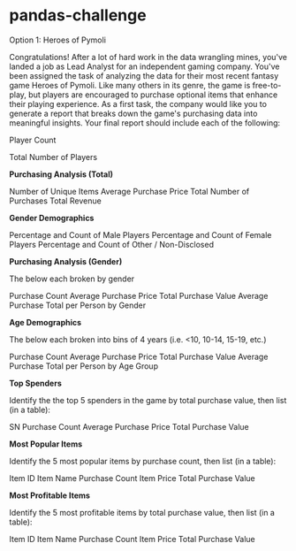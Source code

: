 # pandas-challenge

Option 1: Heroes of Pymoli

Congratulations! After a lot of hard work in the data wrangling mines, you've landed a job as Lead Analyst for an independent gaming company. You've been assigned the task of analyzing the data for their most recent fantasy game Heroes of Pymoli.
Like many others in its genre, the game is free-to-play, but players are encouraged to purchase optional items that enhance their playing experience. As a first task, the company would like you to generate a report that breaks down the game's purchasing data into meaningful insights.
Your final report should include each of the following:

Player Count

Total Number of Players

**Purchasing Analysis (Total)**

Number of Unique Items
Average Purchase Price
Total Number of Purchases
Total Revenue

**Gender Demographics**

Percentage and Count of Male Players
Percentage and Count of Female Players
Percentage and Count of Other / Non-Disclosed


**Purchasing Analysis (Gender)**

The below each broken by gender

Purchase Count
Average Purchase Price
Total Purchase Value
Average Purchase Total per Person by Gender

**Age Demographics**

The below each broken into bins of 4 years (i.e. <10, 10-14, 15-19, etc.)

Purchase Count
Average Purchase Price
Total Purchase Value
Average Purchase Total per Person by Age Group

**Top Spenders**

Identify the the top 5 spenders in the game by total purchase value, then list (in a table):

SN
Purchase Count
Average Purchase Price
Total Purchase Value

**Most Popular Items**

Identify the 5 most popular items by purchase count, then list (in a table):

Item ID
Item Name
Purchase Count
Item Price
Total Purchase Value

**Most Profitable Items**

Identify the 5 most profitable items by total purchase value, then list (in a table):

Item ID
Item Name
Purchase Count
Item Price
Total Purchase Value
